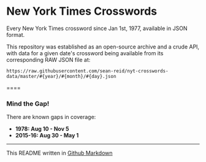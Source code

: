 # New York Times Crosswords

Every New York Times crossword since Jan 1st, 1977, available in JSON format.

This repository was established as an open-source archive and a crude API, with data for a given date's crossword being available from its corresponding RAW JSON file at:
```
https://raw.githubusercontent.com/sean-reid/nyt-crosswords-data/master/#{year}/#{month}/#{day}.json
```

====

### Mind the Gap!
There are known gaps in coverage:
- **1978: Aug 10 - Nov 5**
- **2015-16: Aug 30 - May 1**

---
This README written in [Github Markdown](https://github.com/adam-p/markdown-here/wiki/Markdown-Cheatsheet)

